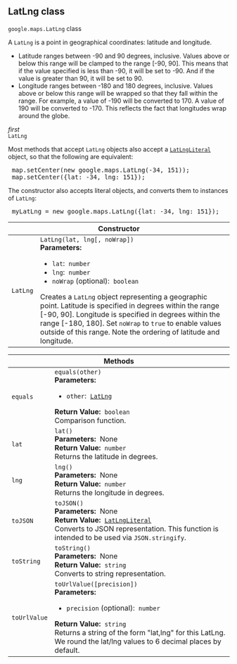 <h2 id="LatLng"> LatLng class </h2><p>
<code><span itemprop="path">google.maps</span>.<span itemprop="name">LatLng</span></code>
class
</p><p>A <code>LatLng</code> is a point in geographical coordinates: latitude and longitude.<br> </p><ul> <li>Latitude ranges between -90 and 90 degrees, inclusive. Values above or below this range will be clamped to the range [-90, 90]. This means that if the value specified is less than -90, it will be set to -90. And if the value is greater than 90, it will be set to 90.</li> <li>Longitude ranges between -180 and 180 degrees, inclusive. Values above or below this range will be wrapped so that they fall within the range. For example, a value of -190 will be converted to 170. A value of 190 will be converted to -170. This reflects the fact that longitudes wrap around the globe.</li> </ul><em>first</em><br><code>LatLng</code><br><p> Most methods that accept <code>LatLng</code> objects also accept a <code><a href="https://github.com/amenadiel/google-maps-documentation/blob/master/docs/LatLngLiteral.md">LatLngLiteral</a></code> object, so that the following are equivalent: </p><pre><div class="devsite-code-button-wrapper"><div class="devsite-code-button gc-analytics-event material-icons devsite-dark-code-button" data-category="Site-Wide Custom Events" data-label="Dark Code Toggle" track-type="exampleCode" track-name="darkCodeToggle" data-tooltip-align="b,c" data-tooltip="Tema de c&#xF3;digo oscuro" aria-label="Tema de c&#xF3;digo oscuro" data-title="Tema de c&#xF3;digo oscuro"></div></div> map.setCenter(new google.maps.LatLng(-34, 151));<br> map.setCenter({lat: -34, lng: 151}); </pre><p> The constructor also accepts literal objects, and converts them to instances of <code>LatLng</code>: </p><pre><div class="devsite-code-button-wrapper"><div class="devsite-code-button gc-analytics-event material-icons devsite-dark-code-button" data-category="Site-Wide Custom Events" data-label="Dark Code Toggle" track-type="exampleCode" track-name="darkCodeToggle" data-tooltip-align="b,c" data-tooltip="Tema de c&#xF3;digo oscuro" aria-label="Tema de c&#xF3;digo oscuro" data-title="Tema de c&#xF3;digo oscuro"></div></div> myLatLng = new google.maps.LatLng({lat: -34, lng: 151}); </pre><p></p><div class="devsite-table-wrapper"><table class="constructors responsive" summary="class LatLng - Constructor">
<thead>
<tr><th colspan="2" id="LatLng.constructor">Constructor</th>
</tr></thead>
<tbody>
<tr>
<td><code><span>LatLng</span></code></td>
<td><div><code>LatLng(lat, lng[, noWrap])</code></div>
<div class="desc"><strong>Parameters:</strong>&nbsp; <ul>
<li><code>lat</code>:&nbsp; <code>number</code></li>
<li><code>lng</code>:&nbsp; <code>number</code></li>
<li><code>noWrap</code> (optional):&nbsp; <code>boolean</code></li>
</ul></div>
<div class="desc">Creates a <code>LatLng</code> object representing a geographic point. Latitude is specified in degrees within the range [-90, 90]. Longitude is specified in degrees within the range [-180, 180]. Set <code>noWrap</code> to <code>true</code> to enable values outside of this range. Note the ordering of latitude and longitude.</div></td>
</tr>
</tbody>
</table></div><div class="devsite-table-wrapper"><table class="methods responsive" summary="class LatLng - Methods">
<thead>
<tr><th colspan="2">Methods</th>
</tr></thead>
<tbody>
<tr id="LatLng.equals">
<td><code><span>equals</span></code></td>
<td><div><code>equals(other)</code></div>
<div class="desc"><strong>Parameters:</strong>&nbsp; <ul>
<li><code>other</code>:&nbsp; <code><a href="https://github.com/amenadiel/google-maps-documentation/blob/master/docs/LatLng.md#user-content-LatLng">LatLng</a></code></li>
</ul></div>
<div class="desc"><strong>Return Value:</strong>&nbsp; <code>boolean</code></div>
<div class="desc">Comparison function.</div></td>
</tr>
<tr id="LatLng.lat">
<td><code><span>lat</span></code></td>
<td><div><code>lat()</code></div>
<div class="desc"><strong>Parameters:</strong>&nbsp; None</div>
<div class="desc"><strong>Return Value:</strong>&nbsp; <code>number</code></div>
<div class="desc">Returns the latitude in degrees.</div></td>
</tr>
<tr id="LatLng.lng">
<td><code><span>lng</span></code></td>
<td><div><code>lng()</code></div>
<div class="desc"><strong>Parameters:</strong>&nbsp; None</div>
<div class="desc"><strong>Return Value:</strong>&nbsp; <code>number</code></div>
<div class="desc">Returns the longitude in degrees.</div></td>
</tr>
<tr id="LatLng.toJSON">
<td><code><span>toJSON</span></code></td>
<td><div><code>toJSON()</code></div>
<div class="desc"><strong>Parameters:</strong>&nbsp; None</div>
<div class="desc"><strong>Return Value:</strong>&nbsp; <code><a href="https://github.com/amenadiel/google-maps-documentation/blob/master/docs/LatLngLiteral.md">LatLngLiteral</a></code></div>
<div class="desc">Converts to JSON representation. This function is intended to be used via <code>JSON.stringify</code>.</div></td>
</tr>
<tr id="LatLng.toString">
<td><code><span>toString</span></code></td>
<td><div><code>toString()</code></div>
<div class="desc"><strong>Parameters:</strong>&nbsp; None</div>
<div class="desc"><strong>Return Value:</strong>&nbsp; <code>string</code></div>
<div class="desc">Converts to string representation.</div></td>
</tr>
<tr id="LatLng.toUrlValue">
<td><code><span>toUrlValue</span></code></td>
<td><div><code>toUrlValue([precision])</code></div>
<div class="desc"><strong>Parameters:</strong>&nbsp; <ul>
<li><code>precision</code> (optional):&nbsp; <code>number</code></li>
</ul></div>
<div class="desc"><strong>Return Value:</strong>&nbsp; <code>string</code></div>
<div class="desc">Returns a string of the form "lat,lng" for this LatLng. We round the lat/lng values to 6 decimal places by default.</div></td>
</tr>
</tbody>
</table></div>